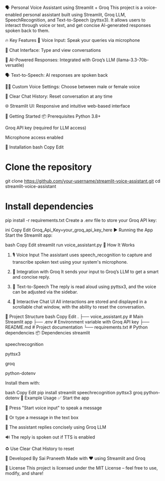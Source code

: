 🗣️ Personal Voice Assistant using Streamlit + Groq
This project is a voice-enabled personal assistant built using Streamlit, Groq LLM, SpeechRecognition, and Text-to-Speech (pyttsx3). It allows users to interact through voice or text, and get concise AI-generated responses spoken back to them.

🔥 Key Features
🎤 Voice Input: Speak your queries via microphone

💬 Chat Interface: Type and view conversations

🧠 AI-Powered Responses: Integrated with Groq’s LLM (llama-3.3-70b-versatile)

🗣️ Text-to-Speech: AI responses are spoken back

🧑‍💻 Custom Voice Settings: Choose between male or female voice

🧹 Clear Chat History: Reset conversation at any time

🌐 Streamlit UI: Responsive and intuitive web-based interface

🚀 Getting Started
📦 Prerequisites
Python 3.8+

Groq API key (required for LLM access)

Microphone access enabled

🔧 Installation
bash
Copy
Edit
# Clone the repository
git clone https://github.com/your-username/streamlit-voice-assistant.git
cd streamlit-voice-assistant

# Install dependencies
pip install -r requirements.txt
Create a .env file to store your Groq API key:

ini
Copy
Edit
Groq_Api_Key=your_groq_api_key_here
▶️ Running the App
Start the Streamlit app:

bash
Copy
Edit
streamlit run voice_assistant.py
🧠 How It Works
1. 🎙️ Voice Input
The assistant uses speech_recognition to capture and transcribe spoken text using your system's microphone.

2. 🔗 Integration with Groq
It sends your input to Groq’s LLM to get a smart and concise reply.

3. 📢 Text-to-Speech
The reply is read aloud using pyttsx3, and the voice can be adjusted via the sidebar.

4. 💬 Interactive Chat UI
All interactions are stored and displayed in a scrollable chat window, with the ability to reset the conversation.

📁 Project Structure
bash
Copy
Edit
.
├── voice_assistant.py     # Main Streamlit app
├── .env                   # Environment variable with Groq API key
├── README.md              # Project documentation
└── requirements.txt       # Python dependencies
📦 Dependencies
streamlit

speechrecognition

pyttsx3

groq

python-dotenv

Install them with:

bash
Copy
Edit
pip install streamlit speechrecognition pyttsx3 groq python-dotenv
🧪 Example Usage
✅ Start the app

🎤 Press "Start voice input" to speak a message

💬 Or type a message in the text box

🧠 The assistant replies concisely using Groq LLM

🔊 The reply is spoken out if TTS is enabled

♻️ Use Clear Chat History to reset

👤 Developed By
Sai Praneeth
Made with ❤️ using Streamlit and Groq

📜 License
This project is licensed under the MIT License – feel free to use, modify, and share!